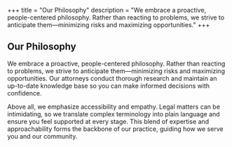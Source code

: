 +++
title = "Our Philosophy"
description = "We embrace a proactive, people-centered philosophy. Rather than reacting to problems, we strive to anticipate them—minimizing risks and maximizing opportunities."
+++

## Our Philosophy

We embrace a proactive, people-centered philosophy. Rather than reacting to problems, we strive to anticipate them—minimizing risks and maximizing opportunities. Our attorneys conduct thorough research and maintain an up-to-date knowledge base so you can make informed decisions with confidence.

Above all, we emphasize accessibility and empathy. Legal matters can be intimidating, so we translate complex terminology into plain language and ensure you feel supported at every stage. This blend of expertise and approachability forms the backbone of our practice, guiding how we serve you and our community.